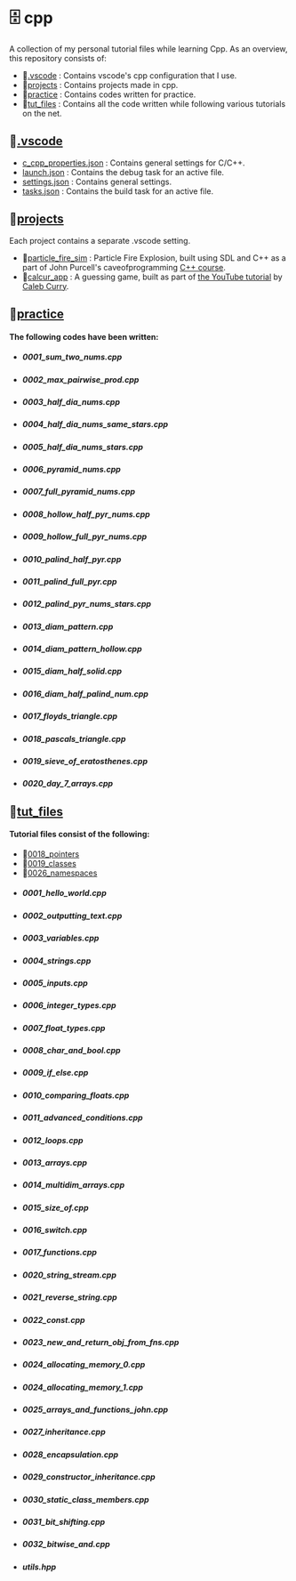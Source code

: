 # 🗄️ cpp
A collection of my personal tutorial files while learning Cpp. As an overview, this repository consists of:
* 📁[.vscode](#📁[.vscode]) : Contains vscode's cpp configuration that I use.  
* 📁[projects](#📁[projects])  : Contains projects made in cpp.
* 📁[practice](#📁[practice]) : Contains codes written for practice.
* 📁[tut_files](#📁[tut_files]) : Contains all the code written while following various tutorials on the net.

## 📂[.vscode](https://github.com/anupamvamsi/cpp/tree/master/.vscode)
* [c_cpp_properties.json](https://github.com/anupamvamsi/cpp/blob/master/.vscode/c_cpp_properties.json) : Contains general settings for C/C++.
* [launch.json](https://github.com/anupamvamsi/cpp/blob/master/.vscode/launch.json) : Contains the debug task for an active file.
* [settings.json](https://github.com/anupamvamsi/cpp/blob/master/.vscode/settings.json) : Contains general settings.
* [tasks.json](https://github.com/anupamvamsi/cpp/blob/master/.vscode/tasks.json) : Contains the build task for an active file.

## 📂[projects](https://github.com/anupamvamsi/cpp/tree/master/projects)
Each project contains a separate .vscode setting.
* 📁[particle_fire_sim](https://github.com/anupamvamsi/cpp/tree/master/projects/particle_fire_sim)  : Particle Fire Explosion, built using SDL and C++ as a part of John Purcell's caveofprogramming [C++ course](https://caveofprogramming.teachable.com/p/c-beginners).
* 📁[calcur_app](https://github.com/anupamvamsi/cpp/tree/master/projects/calcur_app)  : A guessing game, built as part of [the YouTube tutorial](https://www.youtube.com/watch?v=_bYFu9mBnr4) by [Caleb Curry](https://www.youtube.com/channel/UCZUyPT9DkJWmS_DzdOi7RIA).

## 📂[practice](https://github.com/anupamvamsi/cpp/tree/master/practice)
#### The following codes have been written:
* ##### 0001_sum_two_nums.cpp
* ##### 0002_max_pairwise_prod.cpp
* ##### 0003_half_dia_nums.cpp 
* ##### 0004_half_dia_nums_same_stars.cpp
* ##### 0005_half_dia_nums_stars.cpp
* ##### 0006_pyramid_nums.cpp 
* ##### 0007_full_pyramid_nums.cpp 
* ##### 0008_hollow_half_pyr_nums.cpp 
* ##### 0009_hollow_full_pyr_nums.cpp
* ##### 0010_palind_half_pyr.cpp
* ##### 0011_palind_full_pyr.cpp
* ##### 0012_palind_pyr_nums_stars.cpp
* ##### 0013_diam_pattern.cpp
* ##### 0014_diam_pattern_hollow.cpp 
* ##### 0015_diam_half_solid.cpp 
* ##### 0016_diam_half_palind_num.cpp
* ##### 0017_floyds_triangle.cpp 
* ##### 0018_pascals_triangle.cpp 
* ##### 0019_sieve_of_eratosthenes.cpp 
* ##### 0020_day_7_arrays.cpp

## 📂[tut_files](https://github.com/anupamvamsi/cpp/tree/master/tut_files)
#### Tutorial files consist of the following:
* 📁[0018_pointers](https://github.com/anupamvamsi/cpp/tree/master/tut_files/0018_pointers)
* 📁[0019_classes](https://github.com/anupamvamsi/cpp/tree/master/tut_files/0019_classes)
* 📁[0026_namespaces](https://github.com/anupamvamsi/cpp/tree/master/tut_files/0026_namespaces)
* ##### 0001_hello_world.cpp
* ##### 0002_outputting_text.cpp 
* ##### 0003_variables.cpp
* ##### 0004_strings.cpp 
* ##### 0005_inputs.cpp
* ##### 0006_integer_types.cpp
* ##### 0007_float_types.cpp
* ##### 0008_char_and_bool.cpp
* ##### 0009_if_else.cpp
* ##### 0010_comparing_floats.cpp 
* ##### 0011_advanced_conditions.cpp
* ##### 0012_loops.cpp
* ##### 0013_arrays.cpp
* ##### 0014_multidim_arrays.cpp 
* ##### 0015_size_of.cpp
* ##### 0016_switch.cpp
* ##### 0017_functions.cpp
* ##### 0020_string_stream.cpp
* ##### 0021_reverse_string.cpp
* ##### 0022_const.cpp 
* ##### 0023_new_and_return_obj_from_fns.cpp
* ##### 0024_allocating_memory_0.cpp
* ##### 0024_allocating_memory_1.cpp
* ##### 0025_arrays_and_functions_john.cpp 
* ##### 0027_inheritance.cpp
* ##### 0028_encapsulation.cpp 
* ##### 0029_constructor_inheritance.cpp
* ##### 0030_static_class_members.cpp
* ##### 0031_bit_shifting.cpp
* ##### 0032_bitwise_and.cpp
* ##### utils.hpp 